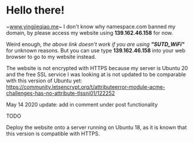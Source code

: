 # Hello there!

~www.yingjieqiao.me~ I don't know why namespace.com banned my domain, by please access my website using **139.162.46.158** for now.

Weird enough, *the above link doesn't work if you are using **"SUTD_WiFi"*** for unknown reasons. 
But you can use type **139.162.46.158** into your web browser to go to my website instead.

The website is not encrypted with HTTPS because my server is Ubuntu 20 and the free SSL service I was looking at is not updated to be comparable with this version of Ubuntu yet: 
https://community.letsencrypt.org/t/attributeerror-module-acme-challenges-has-no-attribute-tlssni01/122252


May 14 2020 update: add in comment under post functionality

TODO

Deploy the website onto a server running on Ubuntu 18, as it is known that this version is compatible with HTTPS.

